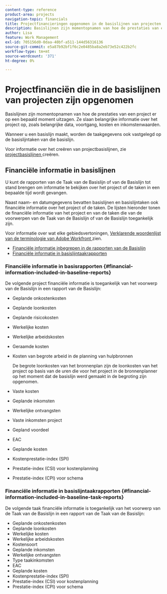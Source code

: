```yaml
---
content-type: reference
product-area: projects
navigation-topic: financials
title: Projectfinancieringen opgenomen in de basislijnen van projecten
description: Basislijnen zijn momentopnamen van hoe de prestaties van een project er op een bepaald moment uitzagen. Ze slaan belangrijke informatie over het project op, zoals belangrijke data, voortgang, kosten en inkomstenwaarden.
author: Lisa
feature: Work Management
exl-id: 705156d0-0daa-40bf-a511-144d56316136
source-git-commit: e5a87b92bf1f6c2e0485ba8a2eb73e52c422b2fc
workflow-type: tm+mt
source-wordcount: '371'
ht-degree: 0%

---
```


# Projectfinanciën die in de basislijnen van projecten zijn opgenomen

Basislijnen zijn momentopnamen van hoe de prestaties van een project er op een bepaald moment uitzagen. Ze slaan belangrijke informatie over het project op, zoals belangrijke data, voortgang, kosten en inkomstenwaarden.

Wanneer u een basislijn maakt, worden de taakgegevens ook vastgelegd op de basislijntaken van die basislijn.

Voor informatie over het creëren van projectbasislijnen, zie [ projectbasislijnen ](../../../manage-work/projects/create-projects/create-baselines.md) creëren.

## Financiële informatie in basislijnen

U kunt de rapporten van de Taak van de Basislijn of van de Basislijn tot stand brengen om informatie te bekijken over het project of de taken in een bepaalde tijd wordt gevangen.

Naast naam- en datumgegevens bevatten basislijnen en basislijntaken ook financiële informatie over het project of de taken. De lijsten hieronder tonen de financiële informatie van het project en van de taken die van de voorwerpen van de Taak van de Basislijn of van de Basislijn toegankelijk zijn.

Voor informatie over wat elke gebiedsvertoningen, [ Verklarende woordenlijst van de terminologie van Adobe Workfront ](../../../workfront-basics/navigate-workfront/workfront-navigation/workfront-terminology-glossary.md) zien.

* [ Financiële informatie inbegrepen in de rapporten van de Basislijn ](#financial-information-included-in-baseline-reports)
* [Financiële informatie in basislijntaakrapporten](#financial-information-included-in-baseline-task-reports)

### Financiële informatie in basisrapporten {#financial-information-included-in-baseline-reports}

De volgende project financiële informatie is toegankelijk van het voorwerp van de Basislijn in een rapport van de Basislijn:

* Geplande onkostenkosten
* Geplande loonkosten
* Geplande risicokosten
* Werkelijke kosten
* Werkelijke arbeidskosten
* Geraamde kosten
* Kosten van begrote arbeid in de planning van hulpbronnen

  De begrote loonkosten van het bronnenplan zijn de loonkosten van het project op basis van de uren die voor het project in de bronnenplanner op het moment dat de basislijn werd gemaakt in de begroting zijn opgenomen.

* Vaste kosten
* Geplande inkomsten
* Werkelijke ontvangsten
* Vaste inkomsten project
* Gepland voordeel
* EAC
* Geplande kosten
* Kostenprestatie-index (SPI)
* Prestatie-index (CSI) voor kostenplanning
* Prestatie-index (CPI) voor schema

### Financiële informatie in basislijntaakrapporten {#financial-information-included-in-baseline-task-reports}

De volgende taak financiële informatie is toegankelijk van het voorwerp van de Taak van de Basislijn in een rapport van de Taak van de Basislijn:

* Geplande onkostenkosten
* Geplande loonkosten
* Werkelijke kosten
* Werkelijke arbeidskosten
* Kostensoort
* Geplande inkomsten
* Werkelijke ontvangsten
* Type taakinkomsten
* EAC
* Geplande kosten
* Kostenprestatie-index (SPI)
* Prestatie-index (CSI) voor kostenplanning
* Prestatie-index (CPI) voor schema
